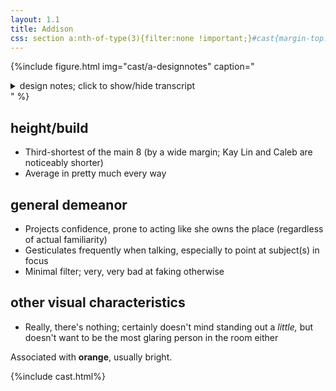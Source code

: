 ```yaml
---
layout: 1.1
title: Addison
css: section a:nth-of-type(3){filter:none !important;}#cast{margin-top:5rem;}
---
```

{%include figure.html
	img="cast/a-designnotes"
	caption="<details><summary>design notes; click to show/hide transcript</summary><ul><li>average</li><li>much prefers the upgrade [currently not onsite, see <a href='https://www.deviantart.com/a-flyleaf/art/long-ass-wall-of-design-notes-901062994' target='_blank'>full notes</a>]</li></ul>&nbsp;<ul><li>“front” side [of hair, based on direction facing] sticks up</li><li>[face has a] slight curve, tapers to a point</li><li>connected earlobe</li><li>[shrug has a] small “collar,” [sleeve ends] below elbow</li><li>[jeans are] close-fitting, tends to bunch up at the knee</li></ul>&nbsp;<ul><li>kind of generic, really doesn’t have a lot of note <span style='display:inline-block'>¯\_(ツ)_/¯</span></li></ul></details>"
%}

## height/build
- Third-shortest of the main 8 (by a wide margin; Kay Lin and Caleb are noticeably shorter)
- Average in pretty much every way

## general demeanor
- Projects confidence, prone to acting like she owns the place (regardless of actual familiarity)
- Gesticulates frequently when talking, especially to point at subject(s) in focus
- Minimal filter; very, very bad at faking otherwise

## other visual characteristics
- Really, there's nothing; certainly doesn't mind standing out a *little,* but doesn't want to be the most glaring person in the room either

Associated with <b>orange</b>, usually bright.

{%include cast.html%}